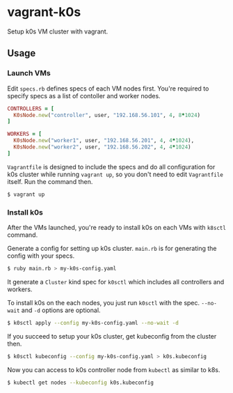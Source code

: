 # vagrant-k0s

Setup k0s VM cluster with vagrant.

## Usage

### Launch VMs

Edit `specs.rb` defines specs of each VM nodes first.
You're required to specify specs as a list of contoller and worker nodes.

```rb
CONTROLLERS = [
  K0sNode.new("controller", user, "192.168.56.101", 4, 8*1024)
]

WORKERS = [
  K0sNode.new("worker1", user, "192.168.56.201", 4, 4*1024),
  K0sNode.new("worker2", user, "192.168.56.202", 4, 4*1024)
]
```

`Vagrantfile` is designed to include the specs and do all configuration for
k0s cluster while running `vagrant up`,
so you don't need to edit `Vagrantfile` itself.
Run the command then.

```sh
$ vagrant up
```

### Install k0s

After the VMs launched, you're ready to install k0s on each VMs with
`k8sctl` command.

Generate a config for setting up k0s cluster. `main.rb` is for generating
the config with your specs.

```sh
$ ruby main.rb > my-k0s-config.yaml
```

It generate a `Cluster` kind spec for `k0sctl` which includes all controllers
and workers.

To install k0s on the each nodes, you just run `k0sctl` with the spec.
`--no-wait` and `-d` options are optional.

```sh
$ k0sctl apply --config my-k0s-config.yaml --no-wait -d
```

If you succeed to setup your k0s cluster, get kubeconfig from the cluster then.

```sh
$ k0sctl kubeconfig --config my-k0s-config.yaml > k0s.kubeconfig
```

Now you can access to k0s controller node from `kubectl` as similar to k8s.

```sh
$ kubectl get nodes --kubeconfig k0s.kubeconfig
```
